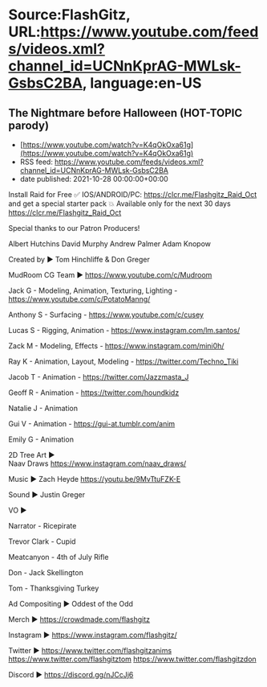 # Source:FlashGitz, URL:https://www.youtube.com/feeds/videos.xml?channel_id=UCNnKprAG-MWLsk-GsbsC2BA, language:en-US

## The Nightmare before Halloween (HOT-TOPIC parody)
 - [https://www.youtube.com/watch?v=K4qOkOxa61g](https://www.youtube.com/watch?v=K4qOkOxa61g)
 - RSS feed: https://www.youtube.com/feeds/videos.xml?channel_id=UCNnKprAG-MWLsk-GsbsC2BA
 - date published: 2021-10-28 00:00:00+00:00

Install Raid for Free ✅ IOS/ANDROID/PC: https://clcr.me/Flashgitz_Raid_Oct and get a special starter pack 💥 Available only for the next 30 days https://clcr.me/Flashgitz_Raid_Oct

Special thanks to our Patron Producers!

Albert Hutchins
David Murphy
Andrew Palmer
Adam Knopow

Created by ► 
Tom Hinchliffe & Don Greger

MudRoom CG Team ►
https://www.youtube.com/c/Mudroom

Jack G - Modeling, Animation, Texturing, Lighting - https://www.youtube.com/c/PotatoManng/

Anthony S - Surfacing - https://www.youtube.com/c/cusey 

Lucas S - Rigging, Animation - https://www.instagram.com/lm.santos/  

Zack M - Modeling, Effects - https://www.instagram.com/mini0h/ 

Ray K - Animation, Layout, Modeling - https://twitter.com/Techno_Tiki

Jacob T - Animation - https://twitter.com/Jazzmasta_J 

Geoff R - Animation - https://twitter.com/houndkidz 

Natalie J - Animation

Gui V - Animation -  https://gui-at.tumblr.com/anim 

Emily G - Animation 

2D Tree Art ►  
Naav Draws https://www.instagram.com/naav_draws/

Music ►
Zach Heyde https://youtu.be/9MvTtuFZK-E

Sound ► 
Justin Greger

VO ► 

Narrator - Ricepirate

Trevor Clark - Cupid

Meatcanyon - 4th of July Rifle

Don - Jack Skellington

Tom - Thanksgiving Turkey

Ad Compositing ► 
Oddest of the Odd

Merch ►
https://crowdmade.com/flashgitz

Instagram ►
https://www.instagram.com/flashgitz/

Twitter ►
https://www.twitter.com/flashgitzanims
https://www.twitter.com/flashgitztom
https://www.twitter.com/flashgitzdon

Discord ►
https://discord.gg/nJCcJj6

